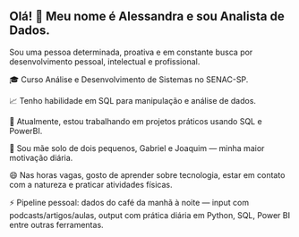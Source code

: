## Olá! 👋 Meu nome é Alessandra e sou Analista de Dados.


Sou uma pessoa determinada, proativa e em constante busca por desenvolvimento pessoal, intelectual e profissional.

🎓 Curso Análise e Desenvolvimento de Sistemas no SENAC-SP.

📈 Tenho habilidade em SQL para manipulação e análise de dados.

🔭 Atualmente, estou trabalhando em projetos práticos usando SQL e PowerBI.

🤱 Sou mãe solo de dois pequenos, Gabriel e Joaquim — minha maior motivação diária.

😄 Nas horas vagas, gosto de aprender sobre tecnologia, estar em contato com a natureza e praticar atividades físicas.

⚡ Pipeline pessoal: dados do café da manhã à noite — input com podcasts/artigos/aulas, output com prática diária em Python, SQL, Power BI entre outras ferramentas.

<!--
**alessandrasarah/alessandrasarah** is a ✨ _special_ ✨ repository because its `README.md` (this file) appears on your GitHub profile.

Here are some ideas to get you started:

- 🔭 I’m currently working on ...
- 🌱 I’m currently learning ...
- 👯 I’m looking to collaborate on ...
- 🤔 I’m looking for help with ...
- 💬 Ask me about ...
- 📫 How to reach me: ...
- 😄 Pronouns: ...
- ⚡ Fun fact: ...
-->
